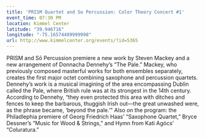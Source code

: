 ```yaml
---
title: 'PRISM Quartet and So Percussion: Color Theory Concert #1'
event_time: 07:30 PM
location: Kimmel Center
latitude: "39.946716"
longitude: "-75.16574409999998"
url: http://www.kimmelcenter.org/events/?id=5365
---
```

PRISM and Sō Percussion premiere a new work by Steven Mackey and a new arrangement of Donnacha Dennehy’s “The Pale.” Mackey, who previously composed masterful works for both ensembles separately, creates the first major octet combining saxophone and percussion quartets. Dennehy’s work is a musical imagining of the area encompassing Dublin called the Pale, where British rule was at its strongest in the 14th century. According to Dennehy, “they even protected this area with ditches and fences to keep the barbarous, thuggish Irish out—the great unwashed were, as the phrase became, ‘beyond the pale.’” Also on the program: the Philadlephia premiere of Georg Friedrich Haas’ “Saxophone Quartet,” Bryce Dessner’s “Music for Wood & Strings,” and Hymn from Kati Agócs’ “Coluratura.”